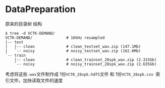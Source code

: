 # DataPreparation

原来的目录树 结构
```
$ tree -d VCTK-DEMAND/
VCTK-DEMAND/               # 16kHz resampled
|-- test 
|   |-- clean              # clean_testset_wav.zip (147.1Mb)
|   `-- noisy              # noisy_testset_wav.zip (162.6Mb)
`-- train
    |-- clean              # clean_trainset_28spk_wav.zip (2.315Gb)
    `-- noisy              # noisy_trainset_28spk_wav.zip (2.635Gb)
```

考虑将这些`.wav`文件制作成 1份`VCTK_28spk.hdf5`文件 和 1份`VCTK_28spk.csv `索引文件，加快读取文件的速度
